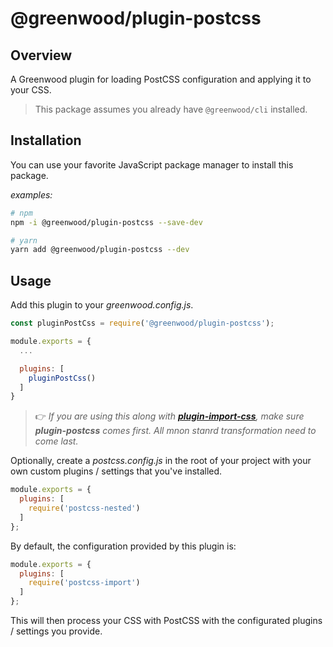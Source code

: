 # @greenwood/plugin-postcss

## Overview
A Greenwood plugin for loading PostCSS configuration and applying it to your CSS.

> This package assumes you already have `@greenwood/cli` installed.

## Installation
You can use your favorite JavaScript package manager to install this package.

_examples:_
```bash
# npm
npm -i @greenwood/plugin-postcss --save-dev

# yarn
yarn add @greenwood/plugin-postcss --dev
```

## Usage
Add this plugin to your _greenwood.config.js_.

```javascript
const pluginPostCss = require('@greenwood/plugin-postcss');

module.exports = {
  ...

  plugins: [
    pluginPostCss()
  ]
}
```

> 👉 _If you are using this along with [**plugin-import-css**](https://github.com/ProjectEvergreen/greenwood/tree/master/packages/plugin-import-css), make sure **plugin-postcss** comes first.  All mnon stanrd transformation need to come last._ 

Optionally, create a _postcss.config.js_ in the root of your project with your own custom plugins / settings that you've installed.
```javascript
module.exports = {
  plugins: [
    require('postcss-nested')
  ]
};
```


By default, the configuration provided by this plugin is:
```javascript
module.exports = {
  plugins: [
    require('postcss-import')
  ]
};
```

This will then process your CSS with PostCSS with the configurated plugins / settings you provide.  